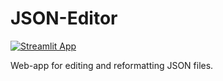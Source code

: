 # JSON-Editor

[![Streamlit App](https://static.streamlit.io/badges/streamlit_badge_black_white.svg)](https://lordlean-json-editor.streamlit.app/)

Web-app for editing and reformatting JSON files.
